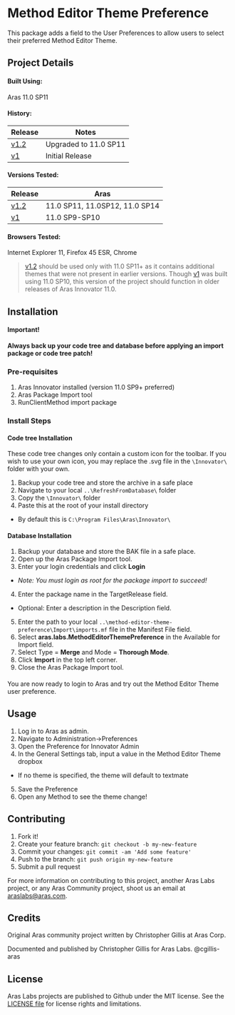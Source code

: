 # Method Editor Theme Preference

This package adds a field to the User Preferences to allow users to select their preferred Method Editor Theme.

## Project Details

#### Built Using:
Aras 11.0 SP11

#### History:
Release | Notes
--------|--------
[v1.2](https://github.com/ArasLabs/method-editor-theme-preference/releases/tag/v1.2) | Upgraded to 11.0 SP11
[v1](https://github.com/ArasLabs/method-editor-theme-preference/releases/tag/v1) | Initial Release

#### Versions Tested:
Release | Aras
--------|-------
[v1.2](https://github.com/ArasLabs/method-editor-theme-preference/releases/tag/v1.2) | 11.0 SP11, 11.0SP12, 11.0 SP14
[v1](https://github.com/ArasLabs/method-editor-theme-preference/releases/tag/v1) | 11.0 SP9-SP10 

#### Browsers Tested:
Internet Explorer 11, Firefox 45 ESR, Chrome

> [v1.2](https://github.com/ArasLabs/method-editor-theme-preference/releases/tag/v1.2) should be used only with 11.0 SP11+ as it contains additional themes that were not present in earlier versions. Though [v1](https://github.com/ArasLabs/method-editor-theme-preference/releases/tag/v1) was built using 11.0 SP10, this version of the project should function in older releases of Aras Innovator 11.0.

## Installation

#### Important!
**Always back up your code tree and database before applying an import package or code tree patch!**

### Pre-requisites

1. Aras Innovator installed (version 11.0 SP9+ preferred)
2. Aras Package Import tool
3. RunClientMethod import package

### Install Steps

#### Code tree Installation
These code tree changes only contain a custom icon for the toolbar. If you wish to use your own icon, you may replace the .svg file in the `\Innovator\` folder with your own.

1. Backup your code tree and store the archive in a safe place
2. Navigate to your local `..\RefreshFromDatabase\` folder
3. Copy the `\Innovator\` folder 
4. Paste this at the root of your install directory
+ By default this is `C:\Program Files\Aras\Innovator\`

#### Database Installation
1. Backup your database and store the BAK file in a safe place.
2. Open up the Aras Package Import tool.
3. Enter your login credentials and click **Login**
  * _Note: You must login as root for the package import to succeed!_
4. Enter the package name in the TargetRelease field.
  * Optional: Enter a description in the Description field.
5. Enter the path to your local `..\method-editor-theme-preference\Import\imports.mf` file in the Manifest File field.
6. Select **aras.labs.MethodEditorThemePreference** in the Available for Import field.
7. Select Type = **Merge** and Mode = **Thorough Mode**.
8. Click **Import** in the top left corner.
9. Close the Aras Package Import tool.

#### 

You are now ready to login to Aras and try out the Method Editor Theme user preference.

## Usage

1. Log in to Aras as admin.
2. Navigate to Administration->Preferences
3. Open the Preference for Innovator Admin
4. In the General Settings tab, input a value in the Method Editor Theme dropbox
+ If no theme is specified, the theme will default to textmate
5. Save the Preference
6. Open any Method to see the theme change!


## Contributing

1. Fork it!
2. Create your feature branch: `git checkout -b my-new-feature`
3. Commit your changes: `git commit -am 'Add some feature'`
4. Push to the branch: `git push origin my-new-feature`
5. Submit a pull request

For more information on contributing to this project, another Aras Labs project, or any Aras Community project, shoot us an email at araslabs@aras.com.

## Credits

Original Aras community project written by Christopher Gillis at Aras Corp.

Documented and published by Christopher Gillis for Aras Labs. @cgillis-aras

## License

Aras Labs projects are published to Github under the MIT license. See the [LICENSE file](./LICENSE) for license rights and limitations.